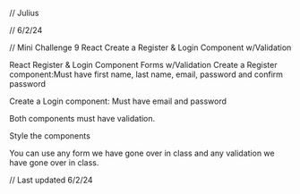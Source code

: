 // Julius

// 6/2/24

// Mini Challenge 9 React Create a Register & Login Component w/Validation

React Register & Login Component Forms w/Validation
Create a Register component:Must have first name, last name, email, password and confirm password

Create a Login component: Must have email and password

Both components must have validation.

Style the components 

You can use any form we have gone over in class and any validation we have gone over in class.





// Last updated 6/2/24
